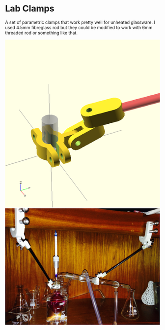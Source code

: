 Lab Clamps
==========

A set of parametric clamps that work pretty well for unheated glassware. I used 4.5mm fibreglass rod but they could be modified to work with 6mm threaded rod or something like that.

![screenshot](scad.png)
![image](image.jpg)

